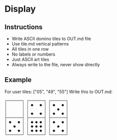 # Display

## Instructions
- Write ASCII domino tiles to OUT.md file
- Use tile.md vertical patterns
- All tiles in one row
- No labels or numbers
- Just ASCII art tiles
- Always write to the file, never show directly

## Example
For user tiles: ["05", "49", "55"]
Write this to OUT.md:
```
┌───────┐ ┌───────┐ ┌───────┐
│       │ │ ●   ● │ │ ●   ● │
│       │ │       │ │   ●   │
│       │ │ ●   ● │ │ ●   ● │
├───────┤ ├───────┤ ├───────┤
│ ●   ● │ │ ● ● ● │ │ ●   ● │
│   ●   │ │ ● ● ● │ │   ●   │
│ ●   ● │ │ ● ● ● │ │ ●   ● │
└───────┘ └───────┘ └───────┘
```